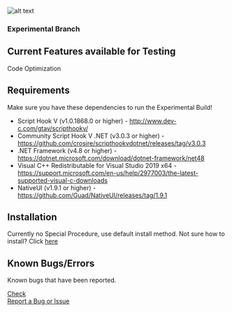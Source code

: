![alt text](https://i.imgur.com/HYdOh7x.png?maxwidth=640&shape=thumb&fidelity=medium "Community's Walking Dead Mod")
### Experimental Branch

## Current Features available for Testing

Code Optimization

## Requirements

Make sure you have these dependencies to run the Experimental Build!

* Script Hook V (v1.0.1868.0 or higher) - http://www.dev-c.com/gtav/scripthookv/  
* Community Script Hook V .NET (v3.0.3 or higher) - https://github.com/crosire/scripthookvdotnet/releases/tag/v3.0.3  
* .NET Framework (v4.8 or higher) - https://dotnet.microsoft.com/download/dotnet-framework/net48  
* Visual C++ Redistributable for Visual Studio 2019 x64 - https://support.microsoft.com/en-us/help/2977003/the-latest-supported-visual-c-downloads  
* NativeUI (v1.9.1 or higher) - https://github.com/Guad/NativeUI/releases/tag/1.9.1  
	
## Installation

Currently no Special Procedure, use default install method.
Not sure how to install? Click [here](https://github.com/Stahlhelm-TV/Community-s-Walking-Dead-Mod/tree/stable#installation)

## Known Bugs/Errors

Known bugs that have been reported.
	
[Check](https://github.com/Stahlhelm-TV/bug-reports/issues)  
[Report a Bug or Issue](https://github.com/Stahlhelm-TV/bug-reports/issues/new/choose)  
	
